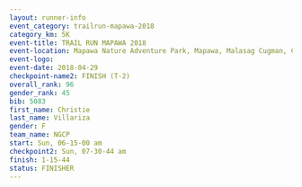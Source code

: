 ```yaml
---
layout: runner-info 
event_category: trailrun-mapawa-2018 
category_km: 5K 
event-title: TRAIL RUN MAPAWA 2018 
event-location: Mapawa Nature Adventure Park, Mapawa, Malasag Cugman, Cagayan de Oro Philippines 
event-logo: 
event-date: 2018-04-29 
checkpoint-name2: FINISH (T-2) 
overall_rank: 96
gender_rank: 45
bib: 5083
first_name: Christie
last_name: Villariza
gender: F
team_name: NGCP
start: Sun, 06-15-00 am
checkpoint2: Sun, 07-30-44 am
finish: 1-15-44
status: FINISHER
---
```

